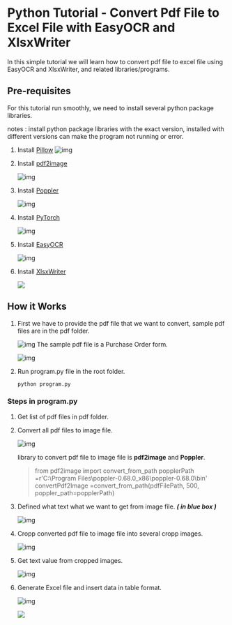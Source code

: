 # Python Tutorial - Convert Pdf File to Excel File with EasyOCR and XlsxWriter

In this simple tutorial we will learn how to convert pdf file to excel file using EasyOCR and XlsxWriter, and related libraries/programs.

## Pre-requisites

For this tutorial run smoothly, we need to install several python package libraries.

notes : install python package libraries with the exact version, installed with different versions can make 	the program not running or error.

1. Install [Pillow](https://pypi.org/project/Pillow/)
   ![img](image/README/1643194995233.png)
2. Install [pdf2image](https://pypi.org/project/pdf2image/)

   ![img](image/README/1643195239445.png)
3. Install [Poppler](https://poppler.freedesktop.org/)

   ![img](image/README/1643195625061.png)
4. Install [PyTorch](https://pytorch.org/)

   ![img](image/README/1643195702929.png)
5. Install [EasyOCR](https://pypi.org/project/easyocr/)

   ![img](image/README/1643195838666.png)
6. Install [XlsxWriter](https://pypi.org/project/XlsxWriter/)

   ![](image/README/1643212538041.png)

## How it Works

1. First we have to provide the pdf file that we want to convert, sample pdf files are in the pdf folder.

   ![img](image/README/1643205298518.png)
   The sample pdf file is a Purchase Order form.

   ![img](image/README/1643205555311.png)
2. Run program.py file in the root folder.

   `python program.py`

### **Steps in program.py**

1. Get list of pdf files in pdf folder.
2. Convert all pdf files to image file.

   ![img](image/README/1643206022466.png)

   library to convert pdf file to image file is **pdf2image** and **Poppler**.

   > from pdf2image import convert_from_path
   > popplerPath =r'C:\Program Files\poppler-0.68.0_x86\poppler-0.68.0\bin'
   > convertPdf2Image =convert_from_path(pdfFilePath, 500, poppler_path=popplerPath)
   >
3. Defined what text what we want to get from image file. ***( in blue box )***

   ![img](image/README/1643208050132.png)
4. Cropp converted pdf file to image file into several cropp images.

   ![img](image/README/1643210650923.png)
5. Get text value from cropped images.

   ![img](image/README/1643211239236.png)
6. Generate Excel file and insert data in table format.

   ![img](image/README/1643212110874.png)

   ![](image/README/1643212227955.png)
